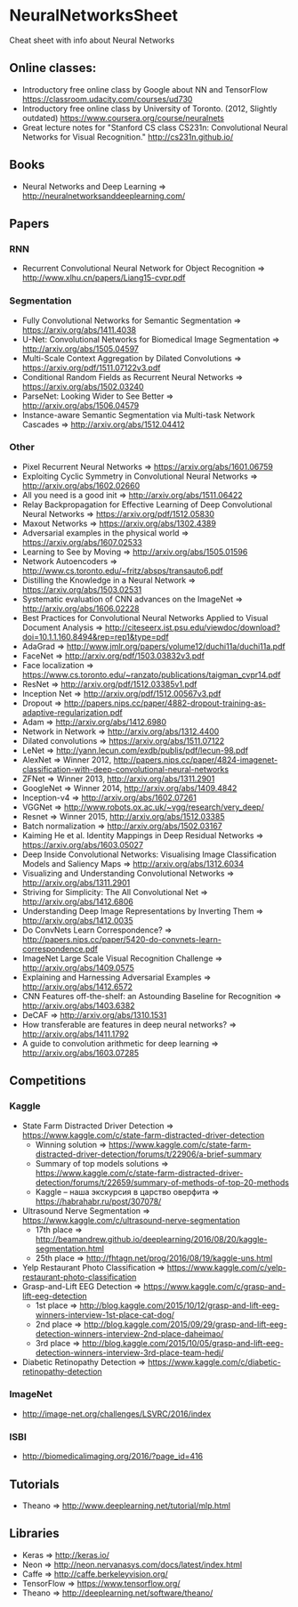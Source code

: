 # NeuralNetworksSheet
Cheat sheet with info about Neural Networks

## Online classes:
 * Introductory free online class by Google about NN and TensorFlow https://classroom.udacity.com/courses/ud730
 * Introductory free online class by University of Toronto. (2012, Slightly  outdated) https://www.coursera.org/course/neuralnets
 * Great lecture notes for "Stanford CS class CS231n: Convolutional Neural Networks for Visual Recognition." http://cs231n.github.io/ 
 
## Books
 * Neural Networks and Deep Learning => http://neuralnetworksanddeeplearning.com/
 

## Papers
### RNN
 * Recurrent Convolutional Neural Network for Object Recognition => http://www.xlhu.cn/papers/Liang15-cvpr.pdf
### Segmentation
 * Fully Convolutional Networks for Semantic Segmentation => https://arxiv.org/abs/1411.4038
 * U-Net: Convolutional Networks for Biomedical Image Segmentation => http://arxiv.org/abs/1505.04597
 * Multi-Scale Context Aggregation by Dilated Convolutions => https://arxiv.org/pdf/1511.07122v3.pdf
 * Conditional Random Fields as Recurrent Neural Networks => https://arxiv.org/abs/1502.03240
 * ParseNet: Looking Wider to See Better => http://arxiv.org/abs/1506.04579
 * Instance-aware Semantic Segmentation via Multi-task Network Cascades => http://arxiv.org/abs/1512.04412

### Other
 * Pixel Recurrent Neural Networks => https://arxiv.org/abs/1601.06759
 * Exploiting Cyclic Symmetry in Convolutional Neural Networks => http://arxiv.org/abs/1602.02660
 * All you need is a good init => http://arxiv.org/abs/1511.06422
 * Relay Backpropagation for Effective Learning of Deep Convolutional Neural Networks => https://arxiv.org/pdf/1512.05830
 * Maxout Networks => https://arxiv.org/abs/1302.4389
 * Adversarial examples in the physical world => https://arxiv.org/abs/1607.02533
 * Learning to See by Moving => http://arxiv.org/abs/1505.01596
 * Network Autoencoders => http://www.cs.toronto.edu/~fritz/absps/transauto6.pdf
 * Distilling the Knowledge in a Neural Network => https://arxiv.org/abs/1503.02531
 * Systematic evaluation of CNN advances on the ImageNet => http://arxiv.org/abs/1606.02228
 * Best Practices for Convolutional Neural Networks Applied to Visual Document Analysis => http://citeseerx.ist.psu.edu/viewdoc/download?doi=10.1.1.160.8494&rep=rep1&type=pdf
 * AdaGrad => http://www.jmlr.org/papers/volume12/duchi11a/duchi11a.pdf
 * FaceNet => http://arxiv.org/pdf/1503.03832v3.pdf
 * Face localization => https://www.cs.toronto.edu/~ranzato/publications/taigman_cvpr14.pdf
 * ResNet => http://arxiv.org/pdf/1512.03385v1.pdf
 * Inception Net => http://arxiv.org/pdf/1512.00567v3.pdf
 * Dropout => http://papers.nips.cc/paper/4882-dropout-training-as-adaptive-regularization.pdf
 * Adam => http://arxiv.org/abs/1412.6980
 * Network in Network => http://arxiv.org/abs/1312.4400 
 * Dilated convolutions => https://arxiv.org/abs/1511.07122
 * LeNet => http://yann.lecun.com/exdb/publis/pdf/lecun-98.pdf
 * AlexNet => Winner 2012, http://papers.nips.cc/paper/4824-imagenet-classification-with-deep-convolutional-neural-networks
 * ZFNet => Winner 2013, http://arxiv.org/abs/1311.2901
 * GoogleNet => Winner 2014, http://arxiv.org/abs/1409.4842
 * Inception-v4 => http://arxiv.org/abs/1602.07261
 * VGGNet => http://www.robots.ox.ac.uk/~vgg/research/very_deep/
 * Resnet => Winner 2015, http://arxiv.org/abs/1512.03385
 * Batch  normalization => http://arxiv.org/abs/1502.03167
 * Kaiming He et al. Identity Mappings in Deep Residual Networks => https://arxiv.org/abs/1603.05027
 * Deep Inside Convolutional Networks: Visualising Image Classification Models and Saliency Maps => http://arxiv.org/abs/1312.6034
 * Visualizing and Understanding Convolutional Networks => http://arxiv.org/abs/1311.2901
 * Striving for Simplicity: The All Convolutional Net => http://arxiv.org/abs/1412.6806
 * Understanding Deep Image Representations by Inverting Them => http://arxiv.org/abs/1412.0035
 * Do ConvNets Learn Correspondence? => http://papers.nips.cc/paper/5420-do-convnets-learn-correspondence.pdf
 * ImageNet Large Scale Visual Recognition Challenge => http://arxiv.org/abs/1409.0575
 * Explaining and Harnessing Adversarial Examples => http://arxiv.org/abs/1412.6572
 * CNN Features off-the-shelf: an Astounding Baseline for Recognition => http://arxiv.org/abs/1403.6382
 * DeCAF => http://arxiv.org/abs/1310.1531
 * How transferable are features in deep neural networks? => http://arxiv.org/abs/1411.1792
 * A guide to convolution arithmetic for deep learning => http://arxiv.org/abs/1603.07285
  
  
## Competitions

### Kaggle

 * State Farm Distracted Driver Detection => https://www.kaggle.com/c/state-farm-distracted-driver-detection
   * Winning solution => https://www.kaggle.com/c/state-farm-distracted-driver-detection/forums/t/22906/a-brief-summary
   * Summary of top models solutions => https://www.kaggle.com/c/state-farm-distracted-driver-detection/forums/t/22659/summary-of-methods-of-top-20-methods
   * Kaggle – наша экскурсия в царство оверфита => https://habrahabr.ru/post/307078/
 * Ultrasound Nerve Segmentation => https://www.kaggle.com/c/ultrasound-nerve-segmentation
   * 17th place => http://beamandrew.github.io/deeplearning/2016/08/20/kaggle-segmentation.html
   * 25th place => http://fhtagn.net/prog/2016/08/19/kaggle-uns.html
 * Yelp Restaurant Photo Classification => https://www.kaggle.com/c/yelp-restaurant-photo-classification
 * Grasp-and-Lift EEG Detection => https://www.kaggle.com/c/grasp-and-lift-eeg-detection
   * 1st place => http://blog.kaggle.com/2015/10/12/grasp-and-lift-eeg-winners-interview-1st-place-cat-dog/
   * 2nd place => http://blog.kaggle.com/2015/09/29/grasp-and-lift-eeg-detection-winners-interview-2nd-place-daheimao/
   * 3rd place => http://blog.kaggle.com/2015/10/05/grasp-and-lift-eeg-detection-winners-interview-3rd-place-team-hedj/
 * Diabetic Retinopathy Detection => https://www.kaggle.com/c/diabetic-retinopathy-detection

### ImageNet
 * http://image-net.org/challenges/LSVRC/2016/index
 
### ISBI
 * http://biomedicalimaging.org/2016/?page_id=416
 
## Tutorials
 * Theano => http://www.deeplearning.net/tutorial/mlp.html
  
 
## Libraries
 * Keras => http://keras.io/
 * Neon => http://neon.nervanasys.com/docs/latest/index.html
 * Caffe => http://caffe.berkeleyvision.org/
 * TensorFlow => https://www.tensorflow.org/
 * Theano => http://deeplearning.net/software/theano/

